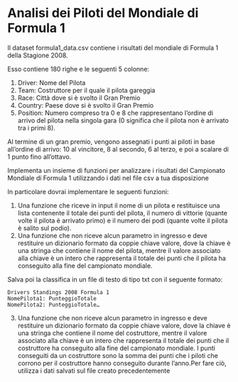 # Analisi dei Piloti del Mondiale di Formula 1

Il dataset formula1_data.csv contiene i risultati del mondiale di Formula 1 della Stagione 2008.

Esso contiene 180 righe e le seguenti 5 colonne:

1. Driver: Nome del Pilota
2. Team: Costruttore  per il quale il pilota gareggia
3. Race: Città dove si è svolto il Gran Premio
4. Country: Paese dove si è svolto il Gran Premio
5. Position: Numero compreso tra 0 e 8 che rappresentano l’ordine di arrivo del pilota nella singola gara (0 significa che il pilota non è arrivato tra i primi 8).

Al termine di un gran premio, vengono assegnati i punti ai piloti in base all’ordine di arrivo: 10 al vincitore, 8 al secondo, 6 al terzo, e poi a scalare di 1 punto fino all’ottavo.

Implementa un insieme di funzioni per analizzare i risultati del Campionato Mondiale di Formula 1 utilizzando i dati nel file csv a tua disposizione

In particolare dovrai implementare le seguenti funzioni:

1. Una funzione che riceve in input il nome di un pilota e restituisce una lista contenente il totale dei punti del pilota, il numero di vittorie (quante volte il pilota è arrivato primo) e il numero dei podi (quante volte il pilota è salito sul podio).
2. Una funzione che non riceve alcun parametro in ingresso e deve restituire un dizionario formato da coppie chiave valore, dove la chiave è una stringa che contiene il nome del pilota, mentre il valore associato alla chiave è un intero che rappresenta il totale dei punti che il pilota ha conseguito alla fine del campionato mondiale.

Salva poi la classifica in un file di testo di tipo txt con il seguente formato:

```
Drivers Standings 2008 Formula 1
NomePilota1: PunteggioTotale
NomePilota2: PunteggioTotale…
```

3. Una funzione che non riceve alcun parametro in ingresso e deve restituire un dizionario formato da coppie chiave valore, dove la chiave è una stringa che contiene il nome del costruttore, mentre il valore associato alla chiave è un intero che rappresenta il totale dei punti che il costruttore ha conseguito alla fine del campionato mondiale. I punti conseguiti da un costruttore sono la somma dei punti che i piloti che corrono per il costruttore hanno conseguito durante l’anno.Per fare ciò, utilizza i dati salvati sul file creato precedentemente
